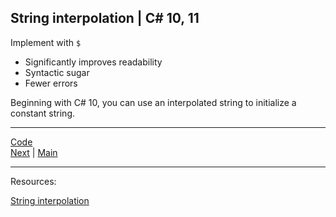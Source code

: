 ## String interpolation | C# 10, 11 

Implement with `$`

* Significantly improves readability
* Syntactic sugar
* Fewer errors

Beginning with C# 10, you can use an interpolated string to initialize a constant string.

***
[Code](../Services/BookLocator.cs)
<br>
[Next](switch-expression.md) | [Main](main.md)
***
Resources:

[String interpolation](https://learn.microsoft.com/dotnet/csharp/language-reference/tokens/interpolated)
